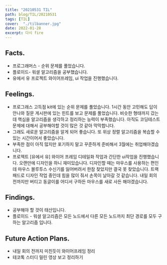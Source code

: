 ```yaml
---
title: "20210531 TIL"
path: blog/TIL/20210531
tags: [TIL]
cover:  "./tilbanner.jpg"
date: 2022-01-28
excerpt: 다시 fire
---
```


## Facts.

- 프로그래머스 - 순위 문제를 풀었습니다.
- 플로이드- 워셜 알고리즘을 공부했습니다.
- 유에서 유 프로젝트 와이어프레임, ui 작업을 진행했습니다.

## Feelings.

- 프로그래스 고득점 kit에 있는 순위 문제를 풀었습니다. 1시간 동안 고민해도 답이 안나와 질문 게시판에 있는 힌트를 보고 문제를 풀었습니다. 비슷한 형태까지 갔는데 핵심을 알고리즘을 생각하고 정리하는 능력이 부족했습니다. 아직도 코딩테스트 문제에 대해서 공부해야할 것이 많은 것 같아 막막합니다.
- 그래도 새로운 알고리즘을 알게 되어 좋습니다. 또 위상 정렬 알고리즘을 복습할 수 있는 시간이어서 좋았습니다.
- 부족한 점이 아직 많지만 포기하지 말고 꾸준하게 준비해서 3월에는 취업해야겠습니다.
- 프로젝트 [유에서 유] 와이어 프레임 디테일화 작업과 간단한 ui작업을 진행했습니다. 오랜만에 디자인을 하니 재미있습니다. 디자인할 때는 마우스를 사용하는 편인데 마우스 블루투스 수신기를 잃어버려서 한참 찾았지만 결국 못 찾았습니다. 트랙패드로 디자인 작업 중인데 힘을 많이 줘서 손목이 날아갈 것 같습니다. 내일 회의 전까지만 버티고 동글이를 어디서 구하든 마우스를 새로 사든 해야겠습니다.

## Findings.

- 공부해야 할 것이 태산입니다.
- 플로이드 - 워셜 알고리즘은 모든 노드에서 다른 모든 노드까지 최단 경로를 모두 구하는 알고리즘 입니다.

## Future Action Plans.

- 내일 회의 전까지 미친듯이 와이어프레임 정리
- 테코톡 스터디 밀린 영상 보고 정리하기